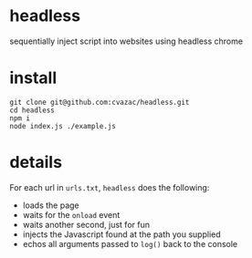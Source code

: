 # headless
sequentially inject script into websites using headless chrome

# install
```
git clone git@github.com:cvazac/headless.git
cd headless
npm i
node index.js ./example.js
```

# details
For each url in `urls.txt`, `headless` does the following:
* loads the page
* waits for the `onload` event
* waits another second, just for fun
* injects the Javascript found at the path you supplied
* echos all arguments passed to `log()` back to the console 
